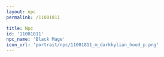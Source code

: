 ```yaml
---
layout: npc
permalink: /11001811

title: Npc
id: '11001811'
npc_name: 'Black Mage'
icon_url: 'portrait/npc/11001811_m_darkkylian_hood_p.png'
---
```

